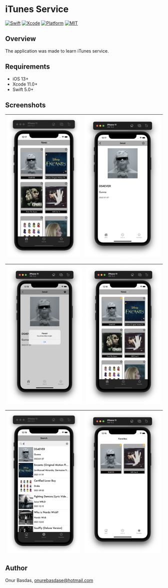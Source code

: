 # iTunes Service

[![Swift](https://img.shields.io/badge/Swift-5-orange.svg)](https://swift.org)
[![Xcode](https://img.shields.io/badge/Xcode-12.4-blue.svg)](https://developer.apple.com/xcode)
[![Platform](https://img.shields.io/badge/platforms-iOS%20%7C%20-green.svg)](https://github.com/sozman/instagram-clone-swiftUI.git)
[![MIT](https://img.shields.io/badge/licenses-MIT-red.svg)](https://opensource.org/licenses/MIT)

## Overview
The application was made to learn iTunes service.

## Requirements
* iOS 13+
* Xcode 11.0+
* Swift 5.0+


## Screenshots

| ![Search](images/1.png) | ![HomeDark](images/2.png) | 
|:---:|:---:|

| ![Search Typing](images/3.png) | ![HomeDark](images/4.png) | 
|:---:|:---:|

| ![Result](images/5.png) | ![HomeDark](images/6.png) | 
|:---:|:---:|

## Author
Onur Basdas, onurebasdase@hotmail.com


